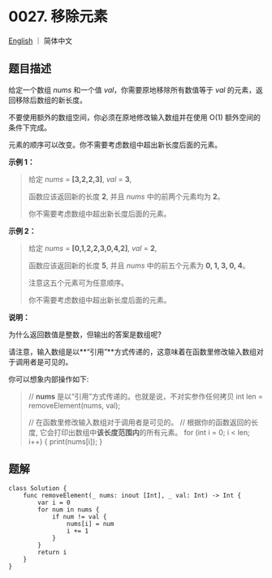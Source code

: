 # 0027. 移除元素

[English](README) ｜ 简体中文



## 题目描述

给定一个数组 *nums* 和一个值 *val*，你需要原地移除所有数值等于 *val* 的元素，返回移除后数组的新长度。

不要使用额外的数组空间，你必须在原地修改输入数组并在使用 O(1) 额外空间的条件下完成。

元素的顺序可以改变。你不需要考虑数组中超出新长度后面的元素。

**示例 1：**

>给定 *nums* = **[3,2,2,3]**, *val* = **3**,
>
>函数应该返回新的长度 **2**, 并且 *nums* 中的前两个元素均为 **2**。
>
>你不需要考虑数组中超出新长度后面的元素。
>

**示例 2：**

>给定 *nums* = **[0,1,2,2,3,0,4,2]**, *val* = **2**,
>
>函数应该返回新的长度 **5**, 并且 *nums* 中的前五个元素为 **0, 1, 3, 0, 4**。
>
>注意这五个元素可为任意顺序。
>
>你不需要考虑数组中超出新长度后面的元素。
>

**说明：**

为什么返回数值是整数，但输出的答案是数组呢?

请注意，输入数组是以**“引用”**方式传递的，这意味着在函数里修改输入数组对于调用者是可见的。

你可以想象内部操作如下:

>// **nums** 是以“引用”方式传递的。也就是说，不对实参作任何拷贝
>int len = removeElement(nums, val);
>
>// 在函数里修改输入数组对于调用者是可见的。
>// 根据你的函数返回的长度, 它会打印出数组中**该长度范围内**的所有元素。
>for (int i = 0; i < len; i++) {
>    print(nums[i]);
>}



## 题解

```
class Solution {
    func removeElement(_ nums: inout [Int], _ val: Int) -> Int {
        var i = 0
        for num in nums {
            if num != val {
                nums[i] = num
                i += 1
            }
        }
        return i
    }
}
```

